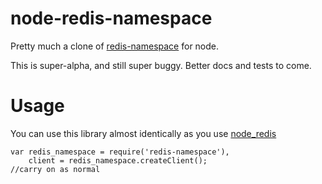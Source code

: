 # node-redis-namespace
Pretty much a clone of [redis-namespace](https://github.com/defunkt/redis-namespace) for node.

This is super-alpha, and still super buggy. Better docs and tests to come.

# Usage
You can use this library almost identically as you use [node_redis](https://github.com/mranney/node_redis)

    var redis_namespace = require('redis-namespace'),
        client = redis_namespace.createClient();
    //carry on as normal